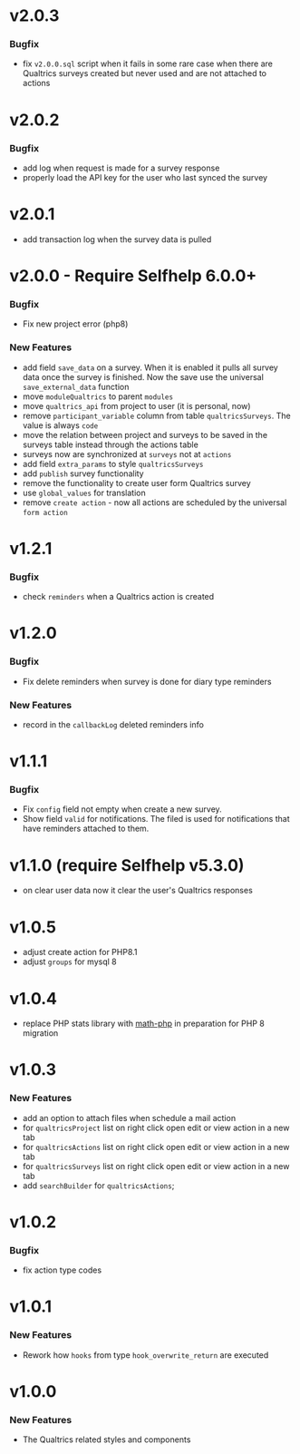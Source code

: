 # v2.0.3
### Bugfix
 - fix `v2.0.0.sql` script when it fails in some rare case when there are Qualtrics surveys created but never used and are not attached to actions

# v2.0.2
### Bugfix
 - add log when request is made for a survey response
 - properly load the API key for the user who last synced the survey


# v2.0.1
 - add transaction log when the survey data is pulled

# v2.0.0 - Require Selfhelp 6.0.0+
### Bugfix
 - Fix new project error (php8)

### New Features
 - add field `save_data` on a survey. When it is enabled it pulls all survey data once the survey is finished. Now the save use the universal `save_external_data` function
 - move `moduleQualtrics` to parent `modules`
 - move `qualtrics_api` from project to user (it is personal, now)
 - remove `participant_variable` column from table `qualtricsSurveys`. The value is always `code` 
 - move the relation between project and surveys to be saved in the surveys table instead through the actions table
 - surveys now are synchronized at `surveys` not at `actions`
 - add field `extra_params` to style `qualtricsSurveys`
 - add `publish` survey functionality
 - remove the functionality to create user form Qualtrics survey
 - use `global_values` for translation
 - remove `create action` - now all actions are scheduled by the universal `form action`

# v1.2.1
### Bugfix
 - check `reminders` when a Qualtrics action is created

# v1.2.0
### Bugfix
 - Fix delete reminders when survey is done for diary type reminders

### New Features
 - record in the `callbackLog` deleted reminders info

# v1.1.1
 ### Bugfix
 - Fix `config` field not empty when create a new survey.
 - Show field `valid` for notifications. The filed is used for notifications that have reminders attached to them.

# v1.1.0 (require Selfhelp v5.3.0)
 -  on clear user data now it clear the user's Qualtrics responses

# v1.0.5
 - adjust create action for PHP8.1
 - adjust `groups` for mysql 8

# v1.0.4
 - replace PHP stats library with [math-php](https://github.com/markrogoyski/math-php) in preparation for PHP 8 migration

# v1.0.3
### New Features
 - add an option to attach files when schedule a mail action
 - for `qualtricsProject` list on right click open edit or view action in a new tab
 - for `qualtricsActions` list on right click open edit or view action in a new tab
 - for `qualtricsSurveys` list on right click open edit or view action in a new tab
 - add `searchBuilder` for `qualtricsActions`;

# v1.0.2
### Bugfix
 - fix action type codes

# v1.0.1

### New Features

 - Rework how `hooks`  from type `hook_overwrite_return` are executed

# v1.0.0

### New Features

 - The Qualtrics related styles and components
